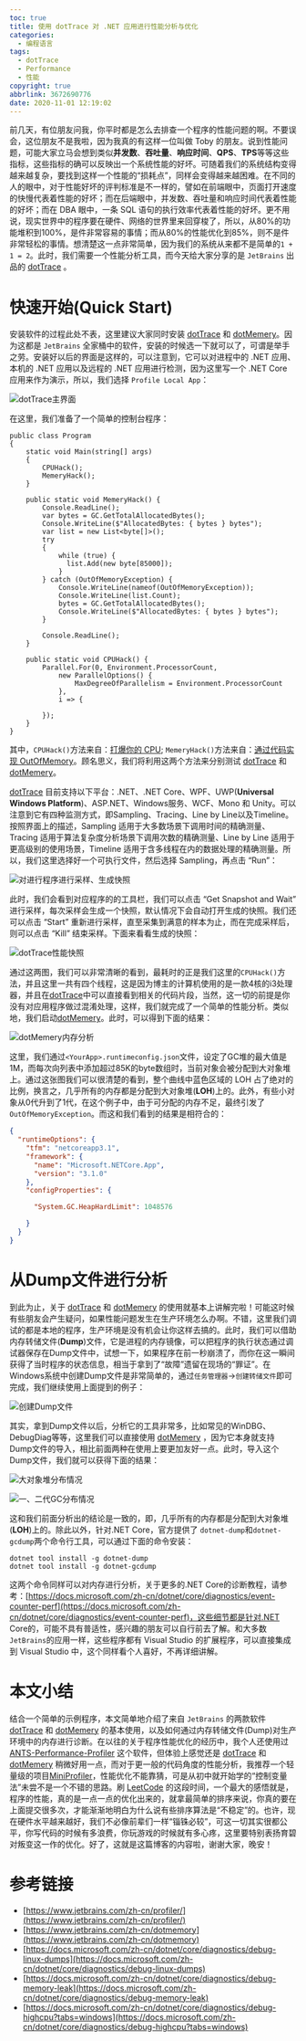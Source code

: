 ```yaml
---
toc: true
title: 使用 dotTrace 对 .NET 应用进行性能分析与优化
categories:
  - 编程语言
tags:
  - dotTrace
  - Performance
  - 性能
copyright: true
abbrlink: 3672690776
date: 2020-11-01 12:19:02
---
```

前几天，有位朋友问我，你平时都是怎么去排查一个程序的性能问题的啊。不要误会，这位朋友不是我啦，因为我真的有这样一位叫做 Toby 的朋友。说到性能问题，可能大家立马会想到类似**并发数**、**吞吐量**、**响应时间**、**QPS**、**TPS**等等这些指标，这些指标的确可以反映出一个系统性能的好坏。可随着我们的系统结构变得越来越复杂，要找到这样一个性能的“损耗点”，同样会变得越来越困难。在不同的人的眼中，对于性能好坏的评判标准是不一样的，譬如在前端眼中，页面打开速度的快慢代表着性能的好坏；而在后端眼中，并发数、吞吐量和响应时间代表着性能的好坏；而在 DBA 眼中，一条 SQL 语句的执行效率代表着性能的好坏。更不用说，现实世界中的程序要在硬件、网络的世界里来回穿梭了，所以，从80%的功能堆积到100%，是件非常容易的事情；而从80%的性能优化到85%，则不是件非常轻松的事情。想清楚这一点非常简单，因为我们的系统从来都不是简单的`1 + 1 = 2`。此时，我们需要一个性能分析工具，而今天给大家分享的是 `JetBrains` 出品的 [dotTrace](https://www.jetbrains.com/profiler/) 。

# 快速开始(Quick Start)
安装软件的过程此处不表，这里建议大家同时安装 [dotTrace](https://www.jetbrains.com/profiler/) 和  [dotMemery](https://www.jetbrains.com/dotmemory/)。因为这都是 `JetBrains` 全家桶中的软件，安装的时候选一下就可以了，可谓是举手之劳。安装好以后的界面是这样的，可以注意到，它可以对进程中的 .NET 应用、本机的 .NET 应用以及远程的 .NET 应用进行检测，因为这里写一个 .NET Core 应用来作为演示，所以，我们选择 `Profile Local App`：

![dotTrace主界面](https://i.loli.net/2020/11/01/MJA1avuHhIOSnsZ.png)

在这里，我们准备了一个简单的控制台程序：

```CSharp
public class Program
{
    static void Main(string[] args)
    {
        CPUHack();
        MemeryHack();
    }
        
    public static void MemeryHack() {
        Console.ReadLine();
        var bytes = GC.GetTotalAllocatedBytes();
        Console.WriteLine($"AllocatedBytes: { bytes } bytes");
        var list = new List<byte[]>();
        try
        {
            while (true) {
              list.Add(new byte[85000]);
            }
        } catch (OutOfMemoryException) {
            Console.WriteLine(nameof(OutOfMemoryException));
            Console.WriteLine(list.Count);
            bytes = GC.GetTotalAllocatedBytes();
            Console.WriteLine($"AllocatedBytes: { bytes } bytes");
        }

        Console.ReadLine();
    }

    public static void CPUHack() {
        Parallel.For(0, Environment.ProcessorCount,
            new ParallelOptions() {
                MaxDegreeOfParallelism = Environment.ProcessorCount
            },
            i => {
              
        });
    }
}
```
其中，`CPUHack()`方法来自：[打爆你的 CPU](https://www.cnblogs.com/weihanli/p/implement-full-cpu.html); `MemeryHack()`方法来自：[通过代码实现 OutOfMemory](https://www.cnblogs.com/weihanli/p/implement-out-of-memory.html)。顾名思义，我们将利用这两个方法来分别测试 [dotTrace](https://www.jetbrains.com/profiler/) 和  [dotMemery](https://www.jetbrains.com/dotmemory/)。

[dotTrace](https://www.jetbrains.com/profiler/) 目前支持以下平台：.NET、.NET Core、WPF、UWP(**Universal Windows Platform**)、ASP.NET、Windows服务、WCF、Mono 和 Unity。可以注意到它有四种监测方式，即Sampling、Tracing、Line by Line以及Timeline。按照界面上的描述，Sampling 适用于大多数场景下调用时间的精确测量、Tracing 适用于算法复杂度分析场景下调用次数的精确测量、Line by Line 适用于更高级别的使用场景，Timeline 适用于含多线程在内的数据处理的精确测量。所以，我们这里选择好一个可执行文件，然后选择 Sampling，再点击 “Run”：

![对进行程序进行采样、生成快照](https://i.loli.net/2020/11/01/FSvbD5wlE43CJxd.png)

此时，我们会看到对应程序的的工具栏，我们可以点击 “Get Snapshot and Wait” 进行采样，每次采样会生成一个快照，默认情况下会自动打开生成的快照。我们还可以点击 “Start” 重新进行采样，直至采集到满意的样本为止，而在完成采样后，则可以点击 “Kill” 结束采样。下面来看看生成的快照：

![dotTrace性能快照](https://i.loli.net/2020/11/01/NCO8flxrA7c69mB.png)

通过这两图，我们可以非常清晰的看到，最耗时的正是我们这里的`CPUHack()`方法，并且这里一共有四个线程，这是因为博主的计算机使用的是一款4核的i3处理器，并且在[dotTrace](https://www.jetbrains.com/profiler/)中可以直接看到相关的代码片段，当然，这一切的前提是你没有对应用程序做过混淆处理，这样，我们就完成了一个简单的性能分析。类似地，我们启动[dotMemery](https://www.jetbrains.com/dotmemory/)。此时，可以得到下面的结果：

![dotMemery内存分析](https://i.loli.net/2020/11/01/JMKZajbkWwGPT3v.png)

这里，我们通过`<YourApp>.runtimeconfig.json`文件，设定了GC堆的最大值是1M，而每次向列表中添加超过85K的byte数组时，当前对象会被分配到大对象堆上。通过这张图我们可以很清楚的看到，整个曲线中蓝色区域的 LOH 占了绝对的比例，换言之，几乎所有的内存都是分配到大对象堆(**LOH**)上的。此外，有些小对象从0代升到了1代，在这个例子中，由于可分配的内存不足，最终引发了`OutOfMemoryException`。而这和我们看到的结果是相符合的：
```JSON
{
  "runtimeOptions": {
    "tfm": "netcoreapp3.1",
    "framework": {
      "name": "Microsoft.NETCore.App",
      "version": "3.1.0"
    },
    "configProperties": {

      "System.GC.HeapHardLimit": 1048576

    }
  }
}
```

# 从Dump文件进行分析
到此为止，关于 [dotTrace](https://www.jetbrains.com/profiler/) 和  [dotMemery](https://www.jetbrains.com/dotmemory/) 的使用就基本上讲解完啦！可能这时候有些朋友会产生疑问，如果性能问题发生在生产环境怎么办啊。不错，这里我们调试的都是本地的程序，生产环境是没有机会让你这样去搞的。此时，我们可以借助内存转储文件(**Dump**)文件，它是进程的内存镜像，可以把程序的执行状态通过调试器保存在Dump文件中，试想一下，如果程序在前一秒崩溃了，而你在这一瞬间获得了当时程序的状态信息，相当于拿到了“故障”遗留在现场的“罪证”。在Windows系统中创建Dump文件是非常简单的，通过`任务管理器`->`创建转储文件`即可完成，我们继续使用上面提到的例子：

![创建Dump文件](https://i.loli.net/2020/11/01/fWZ4dGENeUcoOI7.jpg)

其实，拿到Dump文件以后，分析它的工具非常多，比如常见的WinDBG、DebugDiag等等，这里我们可以直接使用 [dotMemery](https://www.jetbrains.com/dotmemory/) ，因为它本身就支持Dump文件的导入，相比前面两种在使用上要更加友好一点。此时，导入这个Dump文件，我们就可以获得下面的结果：

![大对象堆分布情况](https://i.loli.net/2020/11/02/wa7ok2LcGuVh9v1.png)

![一、二代GC分布情况](https://i.loli.net/2020/11/02/upfPZQkhNgTi6nH.png)

这和我们前面分析出的结论是一致的，即，几乎所有的内存都是分配到大对象堆(**LOH**)上的。除此以外，针对.NET Core，官方提供了
`dotnet-dump`和`dotnet-gcdump`两个命令行工具，可以通过下面的命令安装：
```
dotnet tool install -g dotnet-dump
dotnet tool install -g dotnet-gcdump
```
这两个命令同样可以对内存进行分析，关于更多的.NET Core的诊断教程，请参考：[https://docs.microsoft.com/zh-cn/dotnet/core/diagnostics/event-counter-perf](https://docs.microsoft.com/zh-cn/dotnet/core/diagnostics/event-counter-perf)，这些细节都是针对.NET Core的，可能不具有普适性，感兴趣的朋友可以自行前去了解。和大多数`JetBrains`的应用一样，这些程序都有 Visual Studio 的扩展程序，可以直接集成到 Visual Studio 中，这个同样看个人喜好，不再详细讲解。

# 本文小结
结合一个简单的示例程序，本文简单地介绍了来自 `JetBrains` 的两款软件 [dotTrace](https://www.jetbrains.com/profiler/) 和  [dotMemery](https://www.jetbrains.com/dotmemory/) 的基本使用，以及如何通过内存转储文件(Dump)对生产环境中的内存进行诊断。在以往的关于程序性能优化的经历中，我个人还使用过 [ANTS-Performance-Profiler](https://www.red-gate.com/products/dotnet-development/ants-performance-profiler/)  这个软件，但体验上感觉还是 [dotTrace](https://www.jetbrains.com/profiler/) 和  [dotMemery](https://www.jetbrains.com/dotmemory/) 稍微好用一点，而对于更一般的代码角度的性能分析，我推荐一个轻量级的项目[MiniProfiler](https://miniprofiler.com/)，性能优化不能靠猜，可是从初中就开始学的“控制变量法”未尝不是一个不错的思路。刷 [LeetCode](https://leetcode-cn.com/u/qinyuanpei/) 的这段时间，一个最大的感悟就是，程序的性能，真的是一点一点的优化出来的，就拿最简单的排序来说，你真的要在上面提交很多次，才能渐渐地明白为什么说有些排序算法是“不稳定”的。也许，现在硬件水平越来越好，我们不必像前辈们一样“锱铢必较”，可这一切其实很都公平，你写代码的时候有多浪费，你玩游戏的时候就有多心疼，这里要特别表扬育碧对叛变这一作的优化。好了，这就是这篇博客的内容啦，谢谢大家，晚安！

# 参考链接
* [https://www.jetbrains.com/zh-cn/profiler/](https://www.jetbrains.com/zh-cn/profiler/)
* [https://www.jetbrains.com/zh-cn/dotmemory](https://www.jetbrains.com/zh-cn/dotmemory)
* [https://docs.microsoft.com/zh-cn/dotnet/core/diagnostics/debug-linux-dumps](https://docs.microsoft.com/zh-cn/dotnet/core/diagnostics/debug-linux-dumps)
* [https://docs.microsoft.com/zh-cn/dotnet/core/diagnostics/debug-memory-leak](https://docs.microsoft.com/zh-cn/dotnet/core/diagnostics/debug-memory-leak)
* [https://docs.microsoft.com/zh-cn/dotnet/core/diagnostics/debug-highcpu?tabs=windows](https://docs.microsoft.com/zh-cn/dotnet/core/diagnostics/debug-highcpu?tabs=windows)

